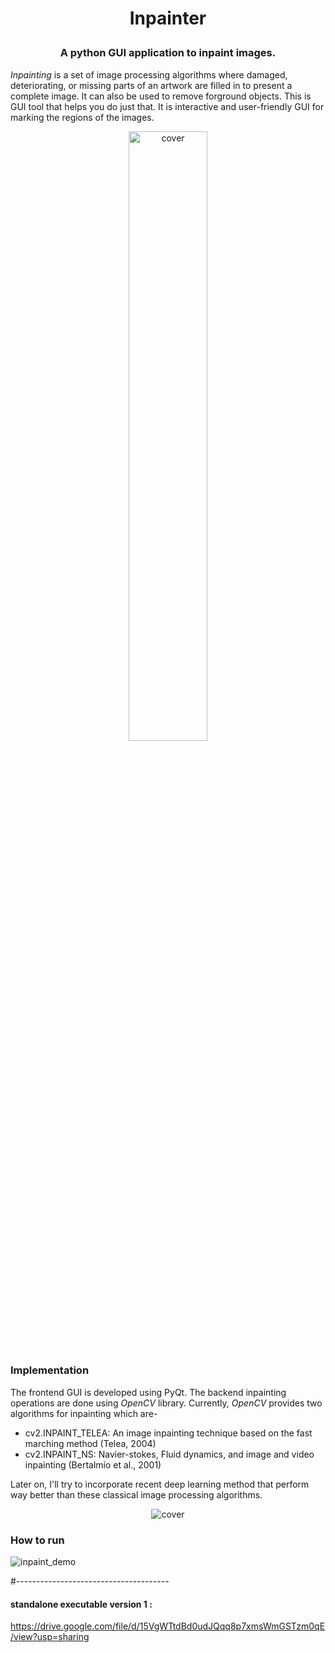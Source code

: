 <h1 align="center">
<p>Inpainter
</h1>
<h3 align="center">
<p>A python GUI application to inpaint images.
</h3>

*Inpainting* is a set of image processing algorithms where damaged, deteriorating, or missing parts of an artwork are filled in to present a complete image. It can also be used to 
remove forground objects. This is GUI tool that helps you do just that. It is interactive and user-friendly GUI for marking the regions of the images. 

<p align="center">
 <img alt="cover" src="https://github.com/Zedd1558/Image-Inpainter/blob/master/demo/cover.jpg" height="50%" width="50%">
</p>


### Implementation
The frontend GUI is developed using PyQt. The backend inpainting operations are done using *OpenCV* library. Currently, *OpenCV* provides two algorithms for inpainting which are-
* cv2.INPAINT_TELEA: An image inpainting technique based on the fast marching method (Telea, 2004)
* cv2.INPAINT_NS: Navier-stokes, Fluid dynamics, and image and video inpainting (Bertalmío et al., 2001)

Later on, I'll try to incorporate recent deep learning method that perform way better than these classical image processing algorithms.

<p align="center">
 <img alt="cover" src="https://github.com/Zedd1558/Image-Inpainter/blob/master/demo/editpage.jpg">
</p>

### How to run

![inpaint_demo](https://github.com/Zedd1558/Image-Inpainter/blob/master/demo/inpaint_demo.gif)



#--------------------------------------
#### standalone executable version 1 :

https://drive.google.com/file/d/15VgWTtdBd0udJQqq8p7xmsWmGSTzm0qE/view?usp=sharing
